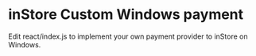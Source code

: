 # inStore Custom Windows payment

Edit react/index.js to implement your own payment provider to inStore on Windows.

